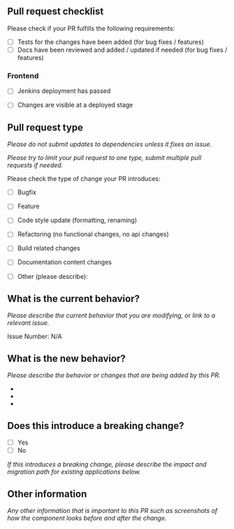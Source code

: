 ## Pull request checklist

Please check if your PR fulfills the following requirements:
- [ ] Tests for the changes have been added (for bug fixes / features)
- [ ] Docs have been reviewed and added / updated if needed (for bug fixes / features)

### Frontend

- [ ] Jenkins deployment has passed
- [ ] Changes are visible at a deployed stage


## Pull request type

_Please do not submit updates to dependencies unless it fixes an issue._

_Please try to limit your pull request to one type, submit multiple pull requests if needed._

Please check the type of change your PR introduces:
- [ ] Bugfix
- [ ] Feature
- [ ] Code style update (formatting, renaming)
- [ ] Refactoring (no functional changes, no api changes)
- [ ] Build related changes
- [ ] Documentation content changes
- [ ] Other (please describe): 


## What is the current behavior?
_Please describe the current behavior that you are modifying, or link to a relevant issue._

Issue Number: N/A


## What is the new behavior?
_Please describe the behavior or changes that are being added by this PR._

-
-
-

## Does this introduce a breaking change?

- [ ] Yes
- [ ] No

_If this introduces a breaking change, please describe the impact and migration path for existing applications below._

## Other information

_Any other information that is important to this PR such as screenshots of how the component looks before and after the change._

